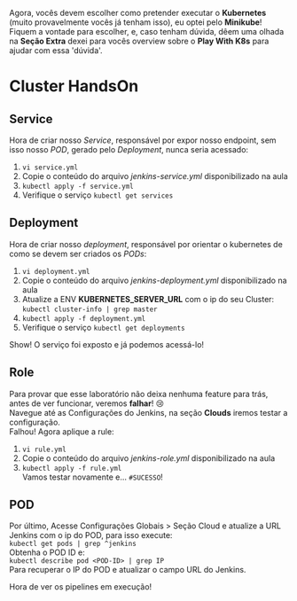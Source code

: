 Agora, vocês devem escolher como pretender executar o **Kubernetes** (muito provavelmente vocês já tenham isso), eu optei pelo **Minikube**!  
Fiquem a vontade para escolher, e, caso tenham dúvida, dêem uma olhada na **Seção Extra** dexei para vocês overview sobre o **Play With K8s** para ajudar com essa 'dúvida'.   
  
# Cluster HandsOn
## Service
Hora de criar nosso *Service*, responsável por expor nosso endpoint, sem isso nosso *POD*, gerado pelo *Deployment*, nunca seria acessado:  
1.  `vi service.yml`  
2.  Copie o conteúdo do arquivo *jenkins-service.yml* disponibilizado na aula  
3.  `kubectl apply -f service.yml` 
4.  Verifique o serviço `kubectl get services` 

## Deployment
Hora de criar nosso *deployment*, responsável por orientar o kubernetes de como se devem ser criados os *PODs*:  
1.  `vi deployment.yml`  
2.  Copie o conteúdo do arquivo *jenkins-deployment.yml* disponibilizado na aula  
3.  Atualize a ENV **KUBERNETES_SERVER_URL** com o ip do seu Cluster: `kubectl cluster-info | grep master`  
5.  `kubectl apply -f deployment.yml` 
6.  Verifique o serviço `kubectl get deployments` 

Show! O serviço foi exposto e já podemos acessá-lo!  

## Role
Para provar que esse laboratório não deixa nenhuma feature para trás, antes de ver funcionar, veremos **falhar**! :cry:  
Navegue até as Configurações do Jenkins, na seção **Clouds** iremos testar a configuração.  
Falhou! Agora aplique a rule:    
1.  `vi rule.yml`  
2.  Copie o conteúdo do arquivo *jenkins-role.yml* disponibilizado na aula  
3.  `kubectl apply -f rule.yml`  
Vamos testar novamente e... `#SUCESSO`!   

## POD
Por último, Acesse Configurações Globais > Seção Cloud e atualize a URL Jenkins com o ip do POD, para isso execute:    
`kubectl get pods | grep ^jenkins`  
Obtenha o POD ID e:  
`kubectl describe pod <POD-ID> | grep IP`  
Para recuperar o IP do POD e atualizar o campo URL do Jenkins.    
  
Hora de ver os pipelines em execução!  
